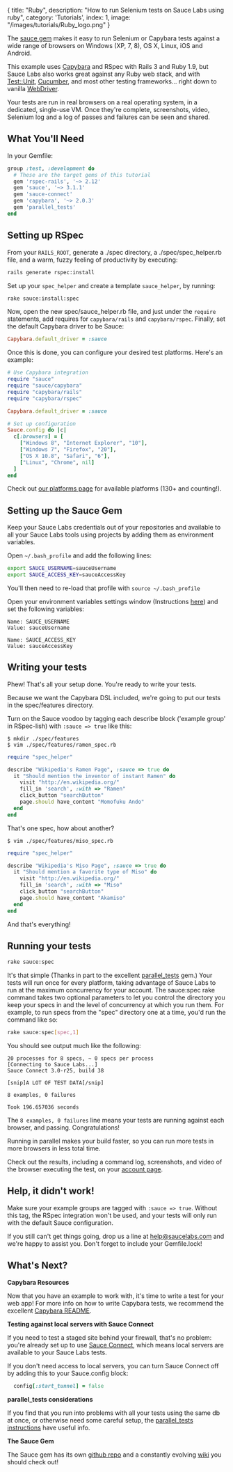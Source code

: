  {
  title: "Ruby",
  description: "How to run Selenium tests on Sauce Labs using ruby",
  category: 'Tutorials',
  index: 1,
  image: "/images/tutorials/Ruby_logo.png"
}

The [sauce gem](https://github.com/saucelabs/sauce_ruby) makes it easy to run Selenium or Capybara tests against a wide range of browsers on Windows (XP, 7, 8), OS X, Linux, iOS and Android.

This example uses [Capybara](http://jnicklas.github.com/capybara/) and RSpec with Rails 3 and Ruby 1.9, but Sauce Labs also works great against any Ruby web stack, and with [Test::Unit](https://saucelabs.com/docs/ondemand/getting-started/env/ruby/se2/mac), [Cucumber](https://github.com/sauce-labs/sauce_ruby/wiki/Cucumber-and-Capybara), and most other testing frameworks... right down to vanilla [WebDriver](http://code.google.com/p/selenium/wiki/RubyBindings).

Your tests are run in real browsers on a real operating system, in a
dedicated, single-use VM.  Once they're complete, screenshots, video,
Selenium log and a log of passes and failures can be seen and shared.


What You'll Need
----------------

In your Gemfile:

```ruby
group :test, :development do
  # These are the target gems of this tutorial
  gem 'rspec-rails', '~> 2.12'
  gem 'sauce', '~> 3.1.1'
  gem 'sauce-connect'
  gem 'capybara', '~> 2.0.3'
  gem 'parallel_tests'
end
```

Setting up RSpec
-----------

From your `RAILS_ROOT`, generate a ./spec directory, a ./spec/spec_helper.rb file, and a warm, fuzzy feeling of productivity by executing:

```bash
rails generate rspec:install
```

Set up your `spec_helper` and create a template `sauce_helper`, by running:

```bash
rake sauce:install:spec
```

Now, open the new spec/sauce_helper.rb file, and just under the `require` statements, add requires for `capybara/rails` and `capybara/rspec`. Finally, set the default Capybara driver to be Sauce:

```ruby
Capybara.default_driver = :sauce
```

Once this is done, you can configure your desired test platforms. Here's an example:

```ruby
# Use Capybara integration
require "sauce"
require "sauce/capybara"
require "capybara/rails"
require "capybara/rspec"

Capybara.default_driver = :sauce

# Set up configuration
Sauce.config do |c|
  c[:browsers] = [
    ["Windows 8", "Internet Explorer", "10"],
    ["Windows 7", "Firefox", "20"],
    ["OS X 10.8", "Safari", "6"],
    ["Linux", "Chrome", nil]
  ]
end
```

Check out [our platforms page](http://saucelabs.com/docs/platforms) for available platforms (130+ and counting!).


Setting up the Sauce Gem
-------------------------

Keep your Sauce Labs credentials out of your repositories and available to all your Sauce Labs tools using projects by adding them as environment variables.

Open `~/.bash_profile` and add the following lines:

```bash
export SAUCE_USERNAME=sauceUsername
export SAUCE_ACCESS_KEY=sauceAccessKey
```

You'll then need to re-load that profile with `source ~/.bash_profile`

Open your environment variables settings window (Instructions [here](http://www.itechtalk.com/thread3595.html)) and set the following variables:

    Name: SAUCE_USERNAME
    Value: sauceUsername

    Name: SAUCE_ACCESS_KEY
    Value: sauceAccessKey

Writing your tests
-----------------

Phew!  That's all your setup done.  You're ready to write your tests.

Because we want the Capybara DSL included, we're going to put our tests in
the spec/features directory.

Turn on the Sauce voodoo by tagging each describe block ('example group' in RSpec-lish)  with `:sauce => true` like this:

    $ mkdir ./spec/features
    $ vim ./spec/features/ramen_spec.rb

```ruby
require "spec_helper"

describe "Wikipedia's Ramen Page", :sauce => true do
  it "Should mention the inventor of instant Ramen" do
    visit "http://en.wikipedia.org/"
    fill_in 'search', :with => "Ramen"
    click_button "searchButton"
    page.should have_content "Momofuku Ando"
  end
end
```
That's one spec, how about another?

    $ vim ./spec/features/miso_spec.rb

```ruby
require "spec_helper"

describe "Wikipedia's Miso Page", :sauce => true do
  it "Should mention a favorite type of Miso" do
    visit "http://en.wikipedia.org/"
    fill_in 'search', :with => "Miso"
    click_button "searchButton"
    page.should have_content "Akamiso"
  end
end
```

And that's everything!

Running your tests
------------------

```bash
rake sauce:spec
```

It's that simple (Thanks in part to the excellent [parallel_tests](https://github.com/grosser/parallel_tests) gem.)
Your tests will run once for every platform, taking advantage of Sauce Labs to run at the maximum concurrency for your
account. The sauce:spec rake command takes two optional parameters to let you control the directory you keep your specs
in and the level of concurrency at which you run them. For example, to run specs from the "spec" directory one at a time,
you'd run the command like so: 

```bash
rake sauce:spec[spec,1]
```

You should see output much like the following:

```
20 processes for 8 specs, ~ 0 specs per process
[Connecting to Sauce Labs...]
Sauce Connect 3.0-r25, build 38

[snip]A LOT OF TEST DATA[/snip]

8 examples, 0 failures

Took 196.657036 seconds
```

The `8 examples, 0 failures` line means your tests are running against each browser, and passing. Congratulations!

Running in parallel makes your build faster, so you can run more tests in more browsers in less total time.

Check out the results, including a command log, screenshots, and video of the browser executing the test, on your [account page](https://saucelabs.com/account).

Help, it didn't work!
---------------------

Make sure your example groups are tagged with `:sauce => true`.  Without this tag, the RSpec integration won't be used, and your tests will only run with the default Sauce configuration.

If you still can't get things going, drop us a line at help@saucelabs.com and we're happy to assist you.  Don't forget to include your Gemfile.lock!

What's Next?
------------
**Capybara Resources**

Now that you have an example to work with, it's time to write a test for your web app! For more info on how to write Capybara tests, we recommend the excellent [Capybara README](https://github.com/jnicklas/capybara).

**Testing against local servers with Sauce Connect**

If you need to test a staged site behind your firewall, that's no problem: you're already set up to use [Sauce Connect](http://saucelabs.com/docs/connect), which means local servers are available to your Sauce Labs tests.

If you don't need access to local servers, you can turn Sauce Connect off by adding this to your Sauce.config block:

```ruby
  config[:start_tunnel] = false
```

**parallel_tests considerations**

If you find that you run into problems with all your tests using the same db at once, or otherwise need some careful setup, the
[parallel_tests instructions](https://github.com/grosser/parallel_tests)
have useful info.

**The Sauce Gem**

The Sauce gem has its own [github repo](https://github.com/saucelabs/sauce_ruby) and a constantly evolving [wiki](https://github.com/saucelabs/sauce_ruby/wiki/_pages) you should check out!